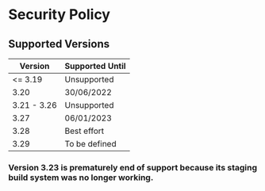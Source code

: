 # Security Policy

## Supported Versions

| Version     | Supported Until |
| ----------- | --------------- |
| <= 3.19     | Unsupported     |
| 3.20        | 30/06/2022      |
| 3.21 - 3.26 | Unsupported     |
| 3.27        | 06/01/2023      |
| 3.28        | Best effort     |
| 3.29        | To be defined   |

### Version 3.23 is prematurely end of support because its staging build system was no longer working.
